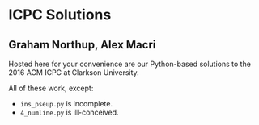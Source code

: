 # ICPC Solutions
## Graham Northup, Alex Macri

Hosted here for your convenience are our Python-based solutions to the 2016 ACM
ICPC at Clarkson University.

All of these work, except:

* `ins_pseup.py` is incomplete.
* `4_numline.py` is ill-conceived.
